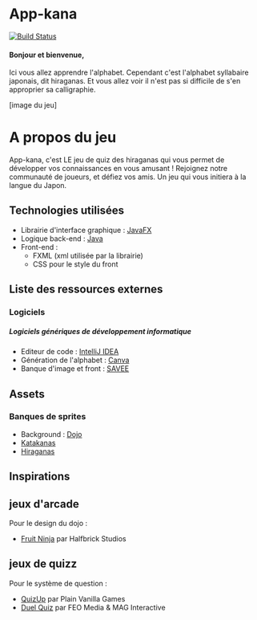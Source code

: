 # App-kana

[![Build Status](https://travis-ci.org/joemccann/dillinger.svg?branch=master)](https://travis-ci.org/joemccann/dillinger)

#### Bonjour et bienvenue, 
Ici vous allez apprendre l'alphabet. 
Cependant c'est l'alphabet syllabaire japonais, dit hiraganas.
Et vous allez voir il n'est pas si difficile de s'en approprier sa calligraphie.

[image du jeu]

# A propos du jeu

App-kana, c'est LE jeu de quiz des hiraganas qui vous permet de développer vos connaissances en vous amusant ! Rejoignez notre communauté de joueurs, et défiez vos amis. Un jeu qui vous initiera à la langue du Japon.

## Technologies utilisées

- Librairie d'interface graphique : [JavaFX](https://openjfx.io/)
- Logique back-end : [Java](https://www.java.com/fr/)
- Front-end :
    - FXML (xml utilisée par la librairie)
    - CSS pour le style du front


## Liste des ressources externes

### Logiciels

##### Logiciels génériques de développement informatique

- Editeur de code : [IntelliJ IDEA](https://www.jetbrains.com/idea/download/#section=linux)
- Génération de l'alphabet : [Canva](https://www.canva.com)
- Banque d'image et front : [SAVEE](https://www.savee.it)
   

## Assets

### Banques de sprites

- Background : [Dojo](https://github.com/florianLopitaux/app-kana/blob/feature-JavaCore/src/main/resources/fr/projectGroup/appkana/img/bg_appkana.png)
- [Katakanas](https://github.com/florianLopitaux/app-kana/tree/feature-JavaCore/src/main/resources/fr/projectGroup/appkana/img/katakana)
- [Hiraganas](https://github.com/florianLopitaux/app-kana/tree/feature-JavaCore/src/main/resources/fr/projectGroup/appkana/img/hiragana)

## Inspirations

## jeux d'arcade

Pour le design du dojo :     
- [Fruit Ninja](https://fr.wikipedia.org/wiki/Fruit_Ninja) par Halfbrick Studios

## jeux de quizz

Pour le système de question :  
- [QuizUp](https://fr.wikipedia.org/wiki/QuizUp) par Plain Vanilla Games  
- [Duel Quiz](https://fr.wikipedia.org/wiki/Duel_Quiz) par FEO Media & MAG Interactive 
